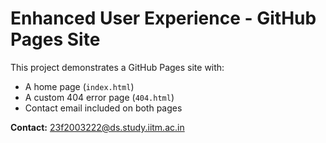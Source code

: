 # Enhanced User Experience - GitHub Pages Site

This project demonstrates a GitHub Pages site with:
- A home page (`index.html`)
- A custom 404 error page (`404.html`)  
- Contact email included on both pages

**Contact:** 23f2003222@ds.study.iitm.ac.in
